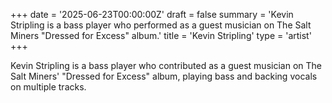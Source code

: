 +++
date = '2025-06-23T00:00:00Z'
draft = false
summary = 'Kevin Stripling is a bass player who performed as a guest musician on The Salt Miners "Dressed for Excess" album.'
title = 'Kevin Stripling'
type = 'artist'
+++

Kevin Stripling is a bass player who contributed as a guest musician on The Salt Miners' "Dressed for Excess" album, playing bass and backing vocals on multiple tracks.
